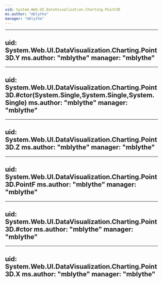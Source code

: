 ```yaml
---
uid: System.Web.UI.DataVisualization.Charting.Point3D
ms.author: "mblythe"
manager: "mblythe"
---
```


---
uid: System.Web.UI.DataVisualization.Charting.Point3D.Y
ms.author: "mblythe"
manager: "mblythe"
---

---
uid: System.Web.UI.DataVisualization.Charting.Point3D.#ctor(System.Single,System.Single,System.Single)
ms.author: "mblythe"
manager: "mblythe"
---

---
uid: System.Web.UI.DataVisualization.Charting.Point3D.Z
ms.author: "mblythe"
manager: "mblythe"
---

---
uid: System.Web.UI.DataVisualization.Charting.Point3D.PointF
ms.author: "mblythe"
manager: "mblythe"
---

---
uid: System.Web.UI.DataVisualization.Charting.Point3D.#ctor
ms.author: "mblythe"
manager: "mblythe"
---

---
uid: System.Web.UI.DataVisualization.Charting.Point3D.X
ms.author: "mblythe"
manager: "mblythe"
---
